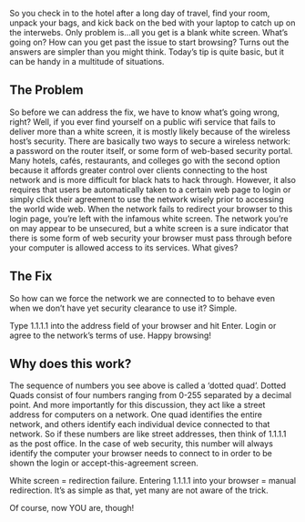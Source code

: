 <!--t When WiFi won’t Work (Tip) t-->
<!--tag 2013,archive,tech,thinkboxly,tutorials tag-->
<!--image /content/images/when-wifi-wont-work-tip/internet-problems-5B1-5D1.jpg image-->
  
So you check in to the hotel after a long day of travel, find your room, unpack your bags, and kick back on the bed with your laptop to catch up on the interwebs. Only problem is…all you get is a blank white screen. What’s going on? How can you get past the issue to start browsing? Turns out the answers are simpler than you might think. Today’s tip is quite basic, but it can be handy in a multitude of situations.  
  

## The Problem

  
So before we can address the fix, we have to know what’s going wrong, right? Well, if you ever find yourself on a public wifi service that fails to deliver more than a white screen, it is mostly likely because of the wireless host’s security. There are basically two ways to secure a wireless network: a password on the router itself, or some form of web-based security portal. Many hotels, cafés, restaurants, and colleges go with the second option because it affords greater control over clients connecting to the host network and is more difficult for black hats to hack through. However, it also requires that users be automatically taken to a certain web page to login or simply click their agreement to use the network wisely prior to accessing the world wide web. When the network fails to redirect your browser to this login page, you’re left with the infamous white screen. The network you’re on may appear to be unsecured, but a white screen is a sure indicator that there is some form of web security your browser must pass through before your computer is allowed access to its services. What gives?  
  

## The Fix

  
So how can we force the network we are connected to to behave even when we don’t have yet security clearance to use it? Simple.  
  
Type 1.1.1.1 into the address field of your browser and hit Enter. Login or agree to the network’s terms of use. Happy browsing!  
  

## Why does this work?

  
The sequence of numbers you see above is called a ‘dotted quad’. Dotted Quads consist of four numbers ranging from 0-255 separated by a decimal point. And more importantly for this discussion, they act like a street address for computers on a network. One quad identifies the entire network, and others identify each individual device connected to that network. So if these numbers are like street addresses, then think of 1.1.1.1 as the post office. In the case of web security, this number will always identify the computer your browser needs to connect to in order to be shown the login or accept-this-agreement screen.  
  
White screen = redirection failure. Entering 1.1.1.1 into your browser = manual redirection. It’s as simple as that, yet many are not aware of the trick.  
  
Of course, now YOU are, though!
